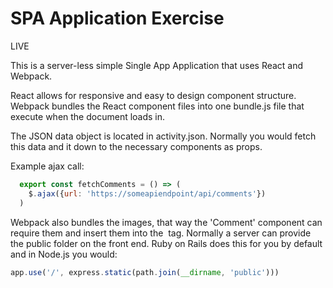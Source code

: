 # SPA Application Exercise

LIVE

This is a server-less simple Single App Application that uses React and Webpack.

React allows for responsive and easy to design component structure. Webpack bundles the React component files into one bundle.js file that execute when the document loads in.

The JSON data object is located in activity.json. Normally you would fetch this data and it down to the necessary components as props.

Example ajax call:

```javascript
  export const fetchComments = () => (
    $.ajax({url: 'https://someapiendpoint/api/comments'})
  )
```

Webpack also bundles the images, that way the 'Comment' component can require them and insert them into the <img> tag. Normally a server can provide the public folder on the front end. Ruby on Rails does this for you by default and in Node.js you would:

```javascript
app.use('/', express.static(path.join(__dirname, 'public')))
```
